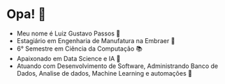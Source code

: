 # Opa! 🤗

- Meu nome é Luiz Gustavo Passos 🎵
- Estagiário em Engenharia de Manufatura na Embraer 🛫
- 6° Semestre em Ciência da Computação 📚
- Apaixonado em Data Science e IA 🤖
- Atuando com Desenvolvimento de Software, Administrando Banco de Dados, Analise de dados, Machine Learning e automações 🧾


